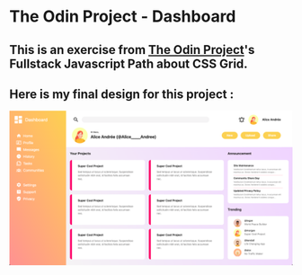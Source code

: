 # The Odin Project - Dashboard

## This is an exercise from [The Odin Project](https://www.theodinproject.com/)'s Fullstack Javascript Path about CSS Grid.

## Here is my final design for this project :

![image01](https://github.com/AliceAndree/odin-dashboard/blob/2004aca469cd32984412c07f6dc4800a90cbc6f2/assets/dashboard-design.png)
